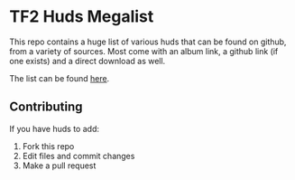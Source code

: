 # TF2 Huds Megalist
 
This repo contains a huge list of various huds that can be found on github, from a variety of sources. Most come with an album link, a github link (if one exists) and a direct download as well.

The list can be found <a href="./Huds List.md">here</a>.

## Contributing

If you have huds to add:
1. Fork this repo
2. Edit files and commit changes
3. Make a pull request